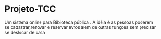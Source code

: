 # Projeto-TCC
Um sistema online para Biblioteca pública .
A idéia é as pessoas poderem se cadastrar,renovar e reservar livros além de outras funções sem precisar se deslocar de casa 
